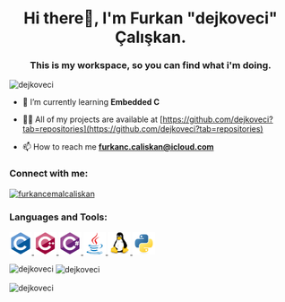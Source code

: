 <h1 align="center">Hi there👋, I'm Furkan "dejkoveci" Çalışkan.</h1>
<h3 align="center">This is my workspace, so you can find what i'm doing.</h3>

<p align="left"> <img src="https://komarev.com/ghpvc/?username=dejkoveci&label=Profile%20views&color=0e75b6&style=flat" alt="dejkoveci" /> </p>

- 🌱 I’m currently learning **Embedded C**

- 👨‍💻 All of my projects are available at [https://github.com/dejkoveci?tab=repositories](https://github.com/dejkoveci?tab=repositories)

- 📫 How to reach me **furkanc.caliskan@icloud.com**

<h3 align="left">Connect with me:</h3>
<p align="left">
<a href="https://linkedin.com/in/furkancemalcaliskan" target="blank"><img align="center" src="https://raw.githubusercontent.com/rahuldkjain/github-profile-readme-generator/master/src/images/icons/Social/linked-in-alt.svg" alt="furkancemalcaliskan" height="30" width="40" /></a>
</p>

<h3 align="left">Languages and Tools:</h3>
<p align="left"> <a href="https://www.cprogramming.com/" target="_blank" rel="noreferrer"> <img src="https://raw.githubusercontent.com/devicons/devicon/master/icons/c/c-original.svg" alt="c" width="40" height="40"/> </a> <a href="https://www.w3schools.com/cpp/" target="_blank" rel="noreferrer"> <img src="https://raw.githubusercontent.com/devicons/devicon/master/icons/cplusplus/cplusplus-original.svg" alt="cplusplus" width="40" height="40"/> </a> <a href="https://www.w3schools.com/cs/" target="_blank" rel="noreferrer"> <img src="https://raw.githubusercontent.com/devicons/devicon/master/icons/csharp/csharp-original.svg" alt="csharp" width="40" height="40"/> </a> <a href="https://www.java.com" target="_blank" rel="noreferrer"> <img src="https://raw.githubusercontent.com/devicons/devicon/master/icons/java/java-original.svg" alt="java" width="40" height="40"/> </a> <a href="https://www.linux.org/" target="_blank" rel="noreferrer"> <img src="https://raw.githubusercontent.com/devicons/devicon/master/icons/linux/linux-original.svg" alt="linux" width="40" height="40"/> </a> <a href="https://www.python.org" target="_blank" rel="noreferrer"> <img src="https://raw.githubusercontent.com/devicons/devicon/master/icons/python/python-original.svg" alt="python" width="40" height="40"/> </a> </p>

<p><img align="left" src="https://github-readme-stats.vercel.app/api/top-langs?username=dejkoveci&show_icons=true&locale=en&layout=compact" alt="dejkoveci" /></p>

<p>&nbsp;<img align="center" src="https://github-readme-stats.vercel.app/api?username=dejkoveci&show_icons=true&locale=en" alt="dejkoveci" /></p>

<p><img align="center" src="https://github-readme-streak-stats.herokuapp.com/?user=dejkoveci&" alt="dejkoveci" /></p>
